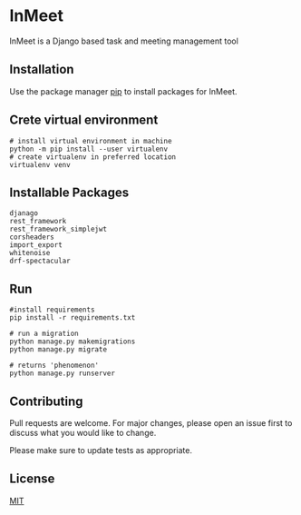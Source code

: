# InMeet

InMeet is a Django based task and meeting management tool

## Installation

Use the package manager [pip](https://pip.pypa.io/en/stable/) to install packages for InMeet.

## Crete virtual environment

```virtualenv
# install virtual environment in machine
python -m pip install --user virtualenv
# create virtualenv in preferred location
virtualenv venv
```

## Installable Packages

```
djanago
rest_framework
rest_framework_simplejwt
corsheaders
import_export
whitenoise
drf-spectacular
```

## Run

```
#install requirements
pip install -r requirements.txt

# run a migration
python manage.py makemigrations
python manage.py migrate

# returns 'phenomenon'
python manage.py runserver
```

## Contributing

Pull requests are welcome. For major changes, please open an issue first to discuss what you would like to change.

Please make sure to update tests as appropriate.

## License

[MIT](https://choosealicense.com/licenses/mit/)